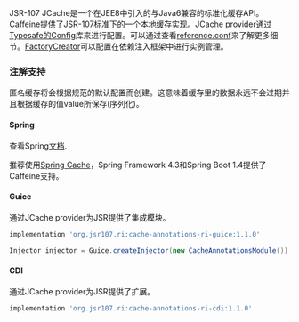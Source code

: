 JSR-107 JCache是一个在JEE8中引入的与Java6兼容的标准化缓存API。Caffeine提供了JSR-107标准下的一个本地缓存实现。JCache provider通过[Typesafe的Config][config]库来进行配置。可以通过查看[reference.conf][conf]来了解更多细节。[FactoryCreator][creator]可以配置在依赖注入框架中进行实例管理。              

### 注解支持
匿名缓存将会根据规范的默认配置而创建。这意味着缓存里的数据永远不会过期并且根据缓存的值value所保存(序列化)。    

#### Spring
查看Spring[文档][spring-jcache].

推荐使用[Spring Cache][spring-cache]，Spring Framework 4.3和Spring Boot 1.4提供了Caffeine支持。

#### Guice
通过JCache provider为JSR提供了集成模块。

```gradle
implementation 'org.jsr107.ri:cache-annotations-ri-guice:1.1.0'
```

```java
Injector injector = Guice.createInjector(new CacheAnnotationsModule());
```

#### CDI
通过JCache provider为JSR提供了扩展。

```gradle
implementation 'org.jsr107.ri:cache-annotations-ri-cdi:1.1.0'
```

[config]: https://github.com/typesafehub/config
[conf]: https://github.com/ben-manes/caffeine/blob/master/jcache/src/main/resources/reference.conf
[expiry]: http://static.javadoc.io/javax.cache/cache-api/1.0.0/javax/cache/expiry/ExpiryPolicy.html
[resolver]: https://github.com/jsr107/RI/blob/master/cache-annotations-ri/cache-annotations-ri-common/src/main/java/org/jsr107/ri/annotations/DefaultCacheResolverFactory.java#L73
[caffeine-config]: https://github.com/ben-manes/caffeine/blob/master/jcache/src/main/java/com/github/benmanes/caffeine/jcache/configuration/TypesafeConfigurator.java#L59
[spring-jcache]: https://spring.io/blog/2014/04/14/cache-abstraction-jcache-jsr-107-annotations-support
[spring-cache]: http://docs.spring.io/spring/docs/current/spring-framework-reference/html/cache.html
[creator]: https://github.com/ben-manes/caffeine/blob/master/jcache/src/main/java/com/github/benmanes/caffeine/jcache/configuration/TypesafeConfigurator.java#L111
